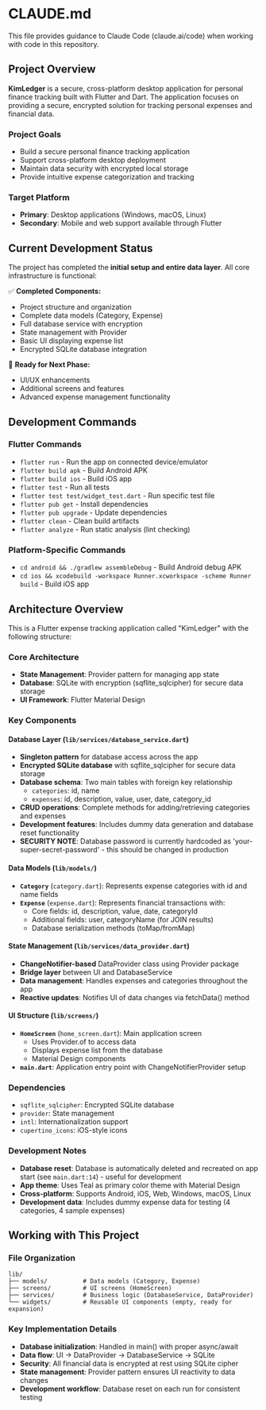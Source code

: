 # CLAUDE.md

This file provides guidance to Claude Code (claude.ai/code) when working with code in this repository.

## Project Overview

**KimLedger** is a secure, cross-platform desktop application for personal finance tracking built with Flutter and Dart. The application focuses on providing a secure, encrypted solution for tracking personal expenses and financial data.

### Project Goals
- Build a secure personal finance tracking application
- Support cross-platform desktop deployment
- Maintain data security with encrypted local storage
- Provide intuitive expense categorization and tracking

### Target Platform
- **Primary**: Desktop applications (Windows, macOS, Linux)
- **Secondary**: Mobile and web support available through Flutter

## Current Development Status

The project has completed the **initial setup and entire data layer**. All core infrastructure is functional:

✅ **Completed Components:**
- Project structure and organization
- Complete data models (Category, Expense)
- Full database service with encryption
- State management with Provider
- Basic UI displaying expense list
- Encrypted SQLite database integration

🔄 **Ready for Next Phase:**
- UI/UX enhancements
- Additional screens and features
- Advanced expense management functionality

## Development Commands

### Flutter Commands
- `flutter run` - Run the app on connected device/emulator
- `flutter build apk` - Build Android APK
- `flutter build ios` - Build iOS app
- `flutter test` - Run all tests
- `flutter test test/widget_test.dart` - Run specific test file
- `flutter pub get` - Install dependencies
- `flutter pub upgrade` - Update dependencies
- `flutter clean` - Clean build artifacts
- `flutter analyze` - Run static analysis (lint checking)

### Platform-Specific Commands
- `cd android && ./gradlew assembleDebug` - Build Android debug APK
- `cd ios && xcodebuild -workspace Runner.xcworkspace -scheme Runner build` - Build iOS app

## Architecture Overview

This is a Flutter expense tracking application called "KimLedger" with the following structure:

### Core Architecture
- **State Management**: Provider pattern for managing app state
- **Database**: SQLite with encryption (sqflite_sqlcipher) for secure data storage
- **UI Framework**: Flutter Material Design

### Key Components

#### Database Layer (`lib/services/database_service.dart`)
- **Singleton pattern** for database access across the app
- **Encrypted SQLite database** with sqflite_sqlcipher for secure data storage
- **Database schema**: Two main tables with foreign key relationship
  - `categories`: id, name
  - `expenses`: id, description, value, user, date, category_id
- **CRUD operations**: Complete methods for adding/retrieving categories and expenses
- **Development features**: Includes dummy data generation and database reset functionality
- **SECURITY NOTE**: Database password is currently hardcoded as 'your-super-secret-password' - this should be changed in production

#### Data Models (`lib/models/`)
- **`Category`** (`category.dart`): Represents expense categories with id and name fields
- **`Expense`** (`expense.dart`): Represents financial transactions with:
  - Core fields: id, description, value, date, categoryId
  - Additional fields: user, categoryName (for JOIN results)
  - Database serialization methods (toMap/fromMap)

#### State Management (`lib/services/data_provider.dart`)
- **ChangeNotifier-based** DataProvider class using Provider package
- **Bridge layer** between UI and DatabaseService
- **Data management**: Handles expenses and categories throughout the app
- **Reactive updates**: Notifies UI of data changes via fetchData() method

#### UI Structure (`lib/screens/`)
- **`HomeScreen`** (`home_screen.dart`): Main application screen
  - Uses Provider.of<DataProvider> to access data
  - Displays expense list from the database
  - Material Design components
- **`main.dart`**: Application entry point with ChangeNotifierProvider setup

### Dependencies
- `sqflite_sqlcipher`: Encrypted SQLite database
- `provider`: State management
- `intl`: Internationalization support
- `cupertino_icons`: iOS-style icons

### Development Notes
- **Database reset**: Database is automatically deleted and recreated on app start (see `main.dart:14`) - useful for development
- **App theme**: Uses Teal as primary color theme with Material Design
- **Cross-platform**: Supports Android, iOS, Web, Windows, macOS, Linux
- **Development data**: Includes dummy expense data for testing (4 categories, 4 sample expenses)

## Working with This Project

### File Organization
```
lib/
├── models/          # Data models (Category, Expense)
├── screens/         # UI screens (HomeScreen)
├── services/        # Business logic (DatabaseService, DataProvider)
└── widgets/         # Reusable UI components (empty, ready for expansion)
```

### Key Implementation Details
- **Database initialization**: Handled in main() with proper async/await
- **Data flow**: UI → DataProvider → DatabaseService → SQLite
- **Security**: All financial data is encrypted at rest using SQLite cipher
- **State management**: Provider pattern ensures UI reactivity to data changes
- **Development workflow**: Database reset on each run for consistent testing